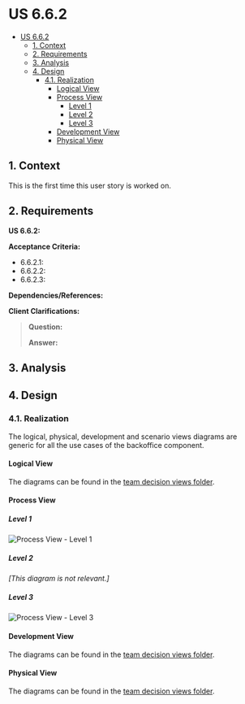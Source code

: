# US 6.6.2

<!-- TOC -->
* [US 6.6.2](#us-662)
  * [1. Context](#1-context)
  * [2. Requirements](#2-requirements)
  * [3. Analysis](#3-analysis)
  * [4. Design](#4-design)
    * [4.1. Realization](#41-realization)
      * [Logical View](#logical-view)
      * [Process View](#process-view)
        * [Level 1](#level-1)
        * [Level 2](#level-2)
        * [Level 3](#level-3)
      * [Development View](#development-view)
      * [Physical View](#physical-view)
<!-- TOC -->


## 1. Context

This is the first time this user story is worked on.

## 2. Requirements

**US 6.6.2:**

**Acceptance Criteria:**

- 6.6.2.1:
- 6.6.2.2:
- 6.6.2.3:

**Dependencies/References:**


**Client Clarifications:**

> **Question:**
>
> **Answer:**

## 3. Analysis


## 4. Design

### 4.1. Realization

The logical, physical, development and scenario views diagrams are generic for all the use cases of the backoffice component.

#### Logical View

The diagrams can be found in the [team decision views folder](../../team-decisions/views/general-views.md#1-logical-view).

#### Process View

##### Level 1

![Process View - Level 1]()

##### Level 2

_[This diagram is not relevant.]_

##### Level 3

![Process View - Level 3]()


#### Development View

The diagrams can be found in the [team decision views folder](../../team-decisions/views/general-views.md#3-development-view).

#### Physical View

The diagrams can be found in the [team decision views folder](../../team-decisions/views/general-views.md#4-physical-view).
